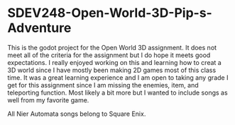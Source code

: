 # SDEV248-Open-World-3D-Pip-s-Adventure
 This is the godot project for the Open World 3D assignment. It does not meet all of the criteria for the assignment but I do hope it meets good expectations.
I really enjoyed working on this and learning how to creat a 3D world since I have mostly been making 2D games most of this class time. It was a great learning experience and I am open to taking any grade I get for this assignment since I am missing the enemies, item, and teleporting function. Most likely a bit more but I wanted to include songs as well from my favorite game.

All Nier Automata songs belong to Square Enix.
